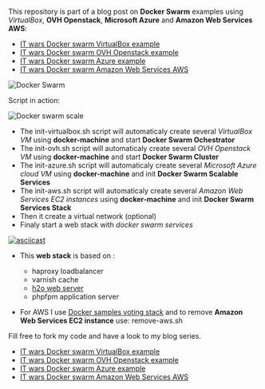 This repository is part of a blog post on **Docker Swarm** examples using *VirtualBox*, **OVH Openstack**, **Microsoft Azure** and **Amazon Web Services AWS**:

- [IT wars Docker swarm VirtualBox example](http://www.it-wars.com/posts/virtualisation/docker-swarm-par-lexemple/)
- [IT wars Docker swarm OVH Openstack example](http://www.it-wars.com/posts/virtualisation/docker-swarm-112-ovh/)
- [IT wars Docker swarm Azure example](http://www.it-wars.com/posts/virtualisation/docker-swarm-112-azure/)
- [IT wars Docker swarm Amazon Web Services AWS](http://www.it-wars.com/posts/virtualisation/docker-swarm-cluster-aws-amazon-web-services/)


![Docker Swarm](img/docker-swarm.gif)

Script in action:

![Docker swarm scale](img/docker-swarm-scale.gif)

- The init-virtualbox.sh script will automaticaly create several *VirtualBox VM* using **docker-machine** and start **Docker Swarm Ochestrator**
- The init-ovh.sh script will automaticaly create several *OVH Openstack VM* using **docker-machine** and start **Docker Swarm Cluster**
- The init-azure.sh script will automaticaly create several *Microsoft Azure cloud VM* using **docker-machine** and init **Docker Swarm Scalable Services**
- The init-aws.sh script will automaticaly create several *Amazon Web Services EC2 instances* using **docker-machine** and init **Docker Swarm Services Stack** 
- Then it create a virtual network (optional)
- Finaly start a web stack with *docker swarm services*

[![asciicast](https://asciinema.org/a/bup8txirvsiszylckkzrng5gr.png)](https://asciinema.org/a/bup8txirvsiszylckkzrng5gr)

- This **web stack** is based on :

   - haproxy loadbalancer
   - varnish cache
   - [h2o web server](http://www.it-wars.com/posts/performance/web-performance-H2O-vs-nginx/)
   - phpfpm application server

- For AWS I use [Docker samples voting stack](https://github.com/dockersamples/example-voting-app) and to remove **Amazon Web Services EC2 instance** use: remove-aws.sh

Fill free to fork my code and have a look to my blog series.

- [IT wars Docker swarm VirtualBox example](http://www.it-wars.com/posts/virtualisation/docker-swarm-par-lexemple/)
- [IT wars Docker swarm OVH Openstack example](http://www.it-wars.com/posts/virtualisation/docker-swarm-112-ovh/)
- [IT wars Docker swarm Azure example](http://www.it-wars.com/posts/virtualisation/docker-swarm-112-azure/)
- [IT wars Docker swarm Amazon Web Services AWS](http://www.it-wars.com/posts/virtualisation/docker-swarm-cluster-aws-amazon-web-services/)
